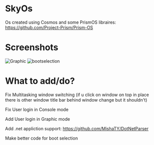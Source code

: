 # SkyOs
Os created using Cosmos and some PrismOS libraires: https://github.com/Project-Prism/Prism-OS
# Screenshots
![Graphic](https://user-images.githubusercontent.com/66010438/176198237-34e675a6-3099-4bbf-be93-b18d2fcb0bfd.png)
![bootselection](https://user-images.githubusercontent.com/66010438/176195328-06635339-c5a4-4269-a5a6-07cef846502e.png)

# What to add/do?
Fix Multitasking window switching (if u click on window on top in place there is other window title bar behind window change but it shouldn't)

Fix User login in Console mode

Add User login in Graphic mode

Add .net appliction support: https://github.com/MishaTY/DotNetParser

Make better code for boot selection
